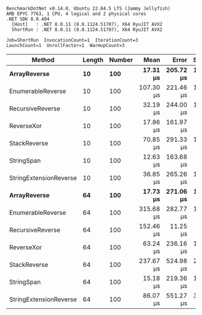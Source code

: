 ```

BenchmarkDotNet v0.14.0, Ubuntu 22.04.5 LTS (Jammy Jellyfish)
AMD EPYC 7763, 1 CPU, 4 logical and 2 physical cores
.NET SDK 8.0.404
  [Host]   : .NET 8.0.11 (8.0.1124.51707), X64 RyuJIT AVX2
  ShortRun : .NET 8.0.11 (8.0.1124.51707), X64 RyuJIT AVX2

Job=ShortRun  InvocationCount=1  IterationCount=3  
LaunchCount=1  UnrollFactor=1  WarmupCount=3  

```
| Method                 | Length | Number | Mean      | Error     | StdDev    | Median     | Min        | Max       | Allocated |
|----------------------- |------- |------- |----------:|----------:|----------:|-----------:|-----------:|----------:|----------:|
| **ArrayReverse**           | **10**     | **100**    |  **17.31 μs** | **205.72 μs** | **11.276 μs** |  **11.010 μs** |  **10.589 μs** |  **30.33 μs** |  **10.09 KB** |
| EnumerableReverse      | 10     | 100    | 107.30 μs | 221.46 μs | 12.139 μs | 102.080 μs |  98.644 μs | 121.18 μs |  25.72 KB |
| RecursiveReverse       | 10     | 100    |  32.19 μs | 244.00 μs | 13.374 μs |  26.910 μs |  22.262 μs |  47.40 μs |  33.53 KB |
| ReverseXor             | 10     | 100    |  17.86 μs | 161.97 μs |  8.878 μs |  14.697 μs |  10.990 μs |  27.88 μs |  10.09 KB |
| StackReverse           | 10     | 100    |  70.85 μs | 291.33 μs | 15.969 μs |  62.197 μs |  61.075 μs |  89.28 μs |  31.19 KB |
| StringSpan             | 10     | 100    |  12.63 μs | 163.68 μs |  8.972 μs |   7.544 μs |   7.363 μs |  22.99 μs |   5.41 KB |
| StringExtensionReverse | 10     | 100    |  36.85 μs | 265.26 μs | 14.540 μs |  28.895 μs |  28.023 μs |  53.63 μs |  28.84 KB |
| **ArrayReverse**           | **64**     | **100**    |  **17.73 μs** | **271.06 μs** | **14.858 μs** |   **9.319 μs** |   **8.987 μs** |  **34.89 μs** |  **30.41 KB** |
| EnumerableReverse      | 64     | 100    | 315.68 μs | 282.77 μs | 15.500 μs | 312.955 μs | 301.724 μs | 332.36 μs |  59.31 KB |
| RecursiveReverse       | 64     | 100    | 152.46 μs |  11.25 μs |  0.617 μs | 152.555 μs | 151.803 μs | 153.03 μs | 560.88 KB |
| ReverseXor             | 64     | 100    |  63.24 μs | 236.16 μs | 12.945 μs |  61.084 μs |  51.516 μs |  77.13 μs |  30.41 KB |
| StackReverse           | 64     | 100    | 237.67 μs | 524.98 μs | 28.776 μs | 235.310 μs | 210.143 μs | 267.55 μs |  88.22 KB |
| StringSpan             | 64     | 100    |  15.18 μs | 219.36 μs | 12.024 μs |   8.437 μs |   8.046 μs |  29.07 μs |  15.56 KB |
| StringExtensionReverse | 64     | 100    |  86.07 μs | 551.27 μs | 30.217 μs |  69.009 μs |  68.237 μs | 120.96 μs |  68.69 KB |
